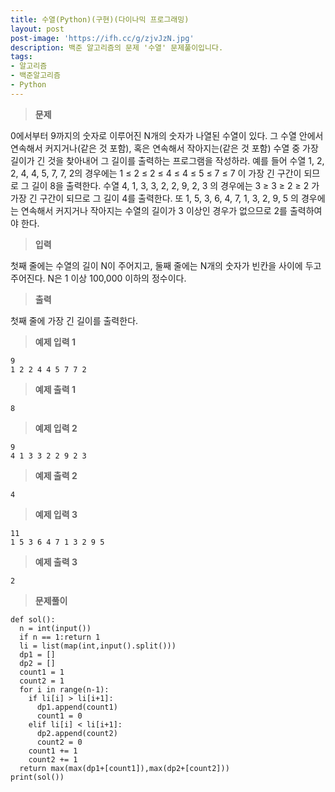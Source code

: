 ```yaml
---
title: 수열(Python)(구현)(다이나믹 프로그래밍)
layout: post
post-image: 'https://ifh.cc/g/zjvJzN.jpg'
description: 백준 알고리즘의 문제 '수열' 문제풀이입니다.
tags:
- 알고리즘
- 백준알고리즘
- Python
---
```



>**문제**

0에서부터 9까지의 숫자로 이루어진 N개의 숫자가 나열된 수열이 있다. 그 수열 안에서 연속해서 커지거나(같은 것 포함), 혹은 연속해서 작아지는(같은 것 포함) 수열 중 가장 길이가 긴 것을 찾아내어 그 길이를 출력하는 프로그램을 작성하라.
예를 들어 수열 1, 2, 2, 4, 4, 5, 7, 7, 2의 경우에는 1 ≤ 2 ≤ 2 ≤ 4 ≤ 4 ≤ 5 ≤ 7 ≤ 7 이 가장 긴 구간이 되므로 그 길이 8을 출력한다. 수열 4, 1, 3, 3, 2, 2, 9, 2, 3 의 경우에는 3 ≥ 3 ≥ 2 ≥ 2 가 가장 긴 구간이 되므로 그 길이 4를 출력한다. 또 1, 5, 3, 6, 4, 7, 1, 3, 2, 9, 5 의 경우에는 연속해서 커지거나 작아지는 수열의 길이가 3 이상인 경우가 없으므로 2를 출력하여야 한다.

>**입력**

첫째 줄에는 수열의 길이 N이 주어지고, 둘째 줄에는 N개의 숫자가 빈칸을 사이에 두고 주어진다. N은 1 이상 100,000 이하의 정수이다.

>**출력**

첫째 줄에 가장 긴 길이를 출력한다.

>**예제 입력 1**

	9
	1 2 2 4 4 5 7 7 2

>**예제 출력 1**

	8

>**예제 입력 2**

	9
	4 1 3 3 2 2 9 2 3

>**예제 출력 2**

	4

>**예제 입력 3**

	11
	1 5 3 6 4 7 1 3 2 9 5

>**예제 출력 3**

	2

>**문제풀이**

	def sol():
	  n = int(input())
	  if n == 1:return 1
	  li = list(map(int,input().split()))
	  dp1 = []
	  dp2 = []
	  count1 = 1
	  count2 = 1
	  for i in range(n-1):
	    if li[i] > li[i+1]:
	      dp1.append(count1)
	      count1 = 0
	    elif li[i] < li[i+1]:
	      dp2.append(count2)
	      count2 = 0
	    count1 += 1
	    count2 += 1
	  return max(max(dp1+[count1]),max(dp2+[count2]))
	print(sol())
